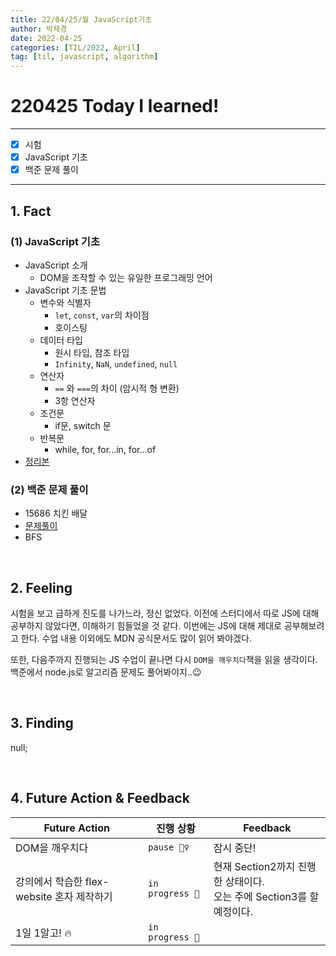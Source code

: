 ```yaml
---
title: 22/04/25/월 JavaScript기초
author: 박재경
date: 2022-04-25
categories: [TIL/2022, April]
tag: [til, javascript, algorithm]
---
```


# 220425 Today I learned!

---

- [x] 시험
- [x]  JavaScript 기초
- [x]  백준 문제 풀이 

---

## 1. Fact 

### (1) JavaScript 기초

- JavaScript 소개
  - DOM을 조작할 수 있는 유일한 프로그래밍 언어 
- JavaScript 기초 문법
  - 변수와 식별자
    - `let`, `const`, `var`의 차이점
    - 호이스팅
  - 데이터 타입
    - 원시 타입, 참조 타입 
    - `Infinity`, `NaN`, `undefined`, `null`
  - 연산자
    - `==` 와 `===`의 차이 (암시적 형 변환)
    - 3항 연산자
  - 조건문
    - if문, switch 문
  - 반복문
    - while, for, for...in, for...of
- [정리본](https://github.com/JaeKP/Study/blob/master/web/JS/JavaScript_%EA%B8%B0%EC%B4%88.md)




### (2) 백준 문제 풀이

- 15686 치킨 배달
- [문제풀이](https://github.com/JaeKP/Study/tree/master/algorithm/1%EC%9D%BC1%EC%95%8C%EA%B3%A0/04%EC%9B%94/0425)
- BFS

<br>

## 2. Feeling

시험을 보고 급하게 진도를 나가느라,  정신 없었다. 이전에 스터디에서 따로 JS에 대해 공부하지 않았다면, 이해하기 힘들었을 것 같다. 
이번에는 JS에 대해 제대로 공부해보려고 한다. 수업 내용 이외에도 MDN 공식문서도 많이 읽어 봐야겠다. 

또한, 다음주까지 진행되는 JS 수업이 끝나면 다시 `DOM을 깨우치다`책을 읽을 생각이다. 백준에서 node.js로 알고리즘 문제도 풀어봐야지..😉 

<br>

## 3. Finding 

null;

<br>

## 4. Future Action & Feedback

| Future Action                              | 진행 상황       | Feedback                                                     |
| ------------------------------------------ | --------------- | ------------------------------------------------------------ |
| DOM을 깨우치다                             | `pause 🤦‍♀️`      | 잠시 중단!                                                   |
| 강의에서 학습한 flex-website 혼자 제작하기 | `in progress 🚀` | 현재 Section2까지 진행한 상태이다.<br />오는 주에 Section3를 할 예정이다. |
| 1일 1알고! 🔥                               | `in progress 🚀` |                                                              |

<br>
